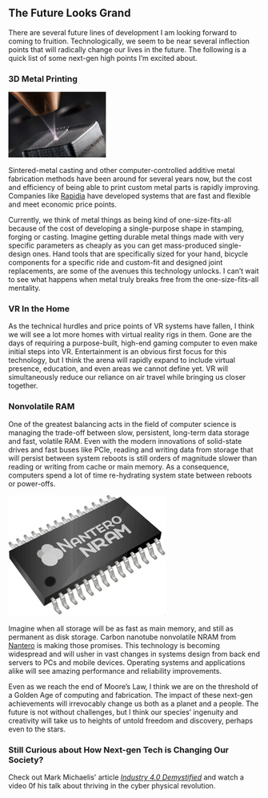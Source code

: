 
## The Future Looks Grand

There are several future lines of development I am looking forward to coming to fruition. Technologically, we seem to be near several inflection points that will radically change our lives in the future. The following is a quick list of some next-gen high points I’m excited about.

### 3D Metal Printing

![](https://raw.githubusercontent.com/worseTyler/MarkdownBlogs/main/2020/02/demystified-next-gen-tech/images/3D-Metal-copy.jpeg)

Sintered-metal casting and other computer-controlled additive metal fabrication methods have been around for several years now, but the cost and efficiency of being able to print custom metal parts is rapidly improving. Companies like [Rapidia](https://www.rapidia.com) have developed systems that are fast and flexible and meet economic price points.

Currently, we think of metal things as being kind of one-size-fits-all because of the cost of developing a single-purpose shape in stamping, forging or casting. Imagine getting durable metal things made with very specific parameters as cheaply as you can get mass-produced single-design ones. Hand tools that are specifically sized for your hand, bicycle components for a specific ride and custom-fit and designed joint replacements, are some of the avenues this technology unlocks. I can’t wait to see what happens when metal truly breaks free from the one-size-fits-all mentality.

### VR In the Home

As the technical hurdles and price points of VR systems have fallen, I think we will see a lot more homes with virtual reality rigs in them. Gone are the days of requiring a purpose-built, high-end gaming computer to even make initial steps into VR. Entertainment is an obvious first focus for this technology, but I think the arena will rapidly expand to include virtual presence, education, and even areas we cannot define yet. VR will simultaneously reduce our reliance on air travel while bringing us closer together.

### Nonvolatile RAM

One of the greatest balancing acts in the field of computer science is managing the trade-off between slow, persistent, long-term data storage and fast, volatile RAM. Even with the modern innovations of solid-state drives and fast buses like PCIe, reading and writing data from storage that will persist between system reboots is still orders of magnitude slower than reading or writing from cache or main memory. As a consequence, computers spend a lot of time re-hydrating system state between reboots or power-offs.

![](https://raw.githubusercontent.com/worseTyler/MarkdownBlogs/main/2020/02/demystified-next-gen-tech/images/Nanotech.jpeg)

Imagine when all storage will be as fast as main memory, and still as permanent as disk storage. Carbon nanotube nonvolatile NRAM from [Nantero](https://www.nantero.com) is making those promises. This technology is becoming widespread and will usher in vast changes in systems design from back end servers to PCs and mobile devices. Operating systems and applications alike will see amazing performance and reliability improvements.

Even as we reach the end of Moore’s Law, I think we are on the threshold of a Golden Age of computing and fabrication. The impact of these next-gen achievements will irrevocably change us both as a planet and a people. The future is not without challenges, but I think our species’ ingenuity and creativity will take us to heights of untold freedom and discovery, perhaps even to the stars.

### Still Curious about How Next-gen Tech is Changing Our Society?

Check out Mark Michaelis' article _[Industry 4.0 Demystified](https://intellitect.com/demystified-industry-4-0/)_ and watch a video 0f his talk about thriving in the cyber physical revolution.
